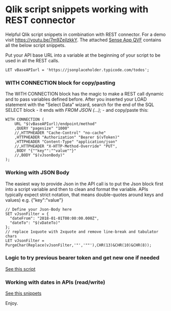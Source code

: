 # Qlik script snippets working with REST connector

Helpful Qlik script snippets in combination with REST connector. For a demo visit https://youtu.be/7m9ZejlzkkY. The attached 
<a href="https://github.com/ChristofSchwarz/qs_script_rest_api/blob/master/REST_example.qvf?raw=true">Sense App QVF</a> contains all the below script snippets. 

Put your API base URL into a variable at the beginning of your script to be used in all the REST calls.
```
LET vBaseAPIurl = 'https://jsonplaceholder.typicode.com/todos';
```
### WITH CONNECTION block for copy/pasting
The WITH CONNECTION block has the magic to make a REST call dynamic and to pass variables defined before. After you inserted your LOAD statement with the "Select Data" wizard, search for the end of the SQL SELECT block - it ends with _FROM JSON (...);_ - and copy/paste this:
```
WITH CONNECTION (
    URL "$(vBaseAPIurl)/endpoint/method"
    ,QUERY "pagesize" "1000"
    //,HTTPHEADER "Cache-Control" "no-cache"
    ,HTTPHEADER "Authorization" "Bearer $(vToken)"
    ,HTTPHEADER "Content-Type" "application/json"
    //,HTTPHEADER "X-HTTP-Method-Override" "PUT",
    ,BODY "{""key"":""value""}"
    //,BODY "$(vJsonBody)"
); 
```

### Working with JSON Body 
The easiest way to provide Json in the API call is to  put the Json block first into a script variable and then to clean and format the variable. APIs typically expect strict notation, that means double-quotes around keys and values) e.g. {"key":"value"}
```
// Define your Json-Body here
SET vJsonFilter = {
  "dateFrom": "2018-01-01T00:00:00.000Z",
  "dateTo": "$(vDateTo)"
};
// replace 1xquote with 2xquote and remove line-break and tabulator chars
LET vJsonFilter = PurgeChar(Replace(vJsonFilter,'"','""'),CHR(13)&CHR(10)&CHR(8));
```
### Logic to try previous bearer token and get new one if needed
<a href="https://github.com/ChristofSchwarz/qs_script_rest_api/blob/master/sub_try_request.md">See this script</a>

### Working with dates in APIs (read/write) 
<a href="https://github.com/ChristofSchwarz/qs_script_rest_api/blob/master/date_field_processing.md">See this snippets</a>

Enjoy.

